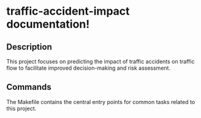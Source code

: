 # traffic-accident-impact documentation!

## Description

This project focuses on predicting the impact of traffic accidents on traffic flow to facilitate improved decision-making and risk assessment.

## Commands

The Makefile contains the central entry points for common tasks related to this project.


